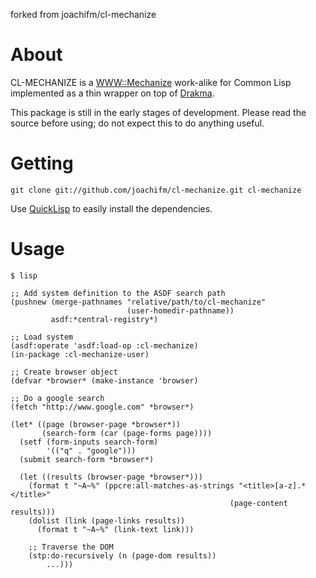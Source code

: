  forked from joachifm/cl-mechanize

# About
CL-MECHANIZE is a [WWW::Mechanize] work-alike for Common Lisp
implemented as a thin wrapper on top of [Drakma].

This package is still in the early stages of development.
Please read the source before using; do not expect this to do anything useful.

[WWW::Mechanize]: http://search.cpan.org/dist/WWW-Mechanize/lib/WWW/Mechanize.pm
[Drakma]: http://weitz.de/drakma

# Getting
`git clone git://github.com/joachifm/cl-mechanize.git cl-mechanize`

Use [QuickLisp] to easily install the dependencies.

[QuickLisp]: http://quicklisp.org/

# Usage

    $ lisp

    ;; Add system definition to the ASDF search path
    (pushnew (merge-pathnames "relative/path/to/cl-mechanize"
                              (user-homedir-pathname))
             asdf:*central-registry*)

    ;; Load system
    (asdf:operate 'asdf:load-op :cl-mechanize)
    (in-package :cl-mechanize-user)

    ;; Create browser object
    (defvar *browser* (make-instance 'browser)

    ;; Do a google search
    (fetch "http://www.google.com" *browser*)

    (let* ((page (browser-page *browser*))
           (search-form (car (page-forms page))))
      (setf (form-inputs search-form)
            '(("q" . "google")))
      (submit search-form *browser*)

      (let ((results (browser-page *browser*)))
        (format t "~A~%" (ppcre:all-matches-as-strings "<title>[a-z].*</title>"
                                                     (page-content results)))
        (dolist (link (page-links results))
          (format t "~A~%" (link-text link)))

        ;; Traverse the DOM
        (stp:do-recursively (n (page-dom results))
            ...)))
